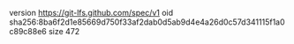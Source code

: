 version https://git-lfs.github.com/spec/v1
oid sha256:8ba6f2d1e85669d750f33af2dab0d5ab9d4e4a26d0c57d341115f1a0c89c88e6
size 472
